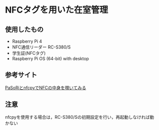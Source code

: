 # NFCタグを用いた在室管理
## 使用したもの
- Raspberry Pi 4
- NFC通信リーダー RC-S380/S
- 学生証(NFCタグ)
- Raspberry Pi OS (64-bit) with desktop
## 参考サイト
[PaSoRiとnfcpyでNFCの中身を覗いてみる](https://qiita.com/h_tyokinuhata/items/2733d3c5bc126d5d4445)
## 注意
nfcpyを使用する場合は，RC-S380/Sの初期設定を行い，再起動しなければ動かない
